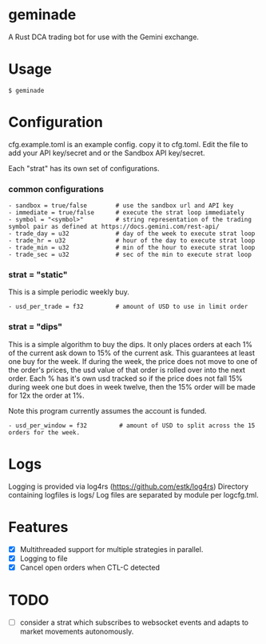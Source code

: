 # geminade

A Rust DCA trading bot for use with the Gemini exchange.

# Usage
 
    $ geminade

# Configuration

cfg.example.toml is an example config.
copy it to cfg.toml.
Edit the file to add your API key/secret and or the Sandbox API key/secret.

Each "strat" has its own set of configurations.

### common configurations

    - sandbox = true/false        # use the sandbox url and API key
    - immediate = true/false      # execute the strat loop immediately
    - symbol = "<symbol>"         # string representation of the trading symbol pair as defined at https://docs.gemini.com/rest-api/
    - trade_day = u32             # day of the week to execute strat loop
    - trade_hr = u32              # hour of the day to execute strat loop
    - trade_min = u32             # min of the hour to execute strat loop
    - trade_sec = u32             # sec of the min to execute strat loop

### strat = "static"

This is a simple periodic weekly buy.

    - usd_per_trade = f32         # amount of USD to use in limit order

### strat = "dips"

This is a simple algorithm to buy the dips.
It only places orders at each 1% of the current ask down to 15% of the current ask.
This guarantees at least one buy for the week.
If during the week, the price does not move to one of the order's prices, the usd value of that order is rolled over into the next order.
Each % has it's own usd tracked so if the price does not fall 15% during week one but does in week twelve, then the 15% order will be made for 12x the order at 1%.

Note this program currently assumes the account is funded.

    - usd_per_window = f32         # amount of USD to split across the 15 orders for the week.


# Logs

Logging is provided via log4rs (https://github.com/estk/log4rs)
Directory containing logfiles is logs/
Log files are separated by module per logcfg.tml.

# Features

- [x] Multithreaded support for multiple strategies in parallel.
- [x] Logging to file
- [x] Cancel open orders when CTL-C detected

# TODO

- [ ] consider a strat which subscribes to websocket events and adapts to market movements autonomously.
